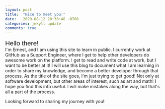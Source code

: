 ```yaml
---
layout: post
title:  "Nice to meet you!"
date:   2020-08-12 20:38:48 -0700
categories: jekyll update
comments: true
---
```


<span style="font-family:Helvetica; font-size:1.5em;">Hello there!</span>
  <br >
I'm Ernest, and I am using this site to learn in public.
I currently work at GitHub as a Support Engineer, where I get to help
other developers do awesome work on the platform.
I get to read and write code at work, but I want to be better at it!
I will use this blog to document what I am learning in order to share my knowledge,
and become a better developer through that process. 
As the title of the site goes, I'm just trying to get good! Not only at software development, but
other areas of interest, such as art and math!
I hope you find this info useful. I will make mistakes along the way, but that's all
a part of the process. 

Looking forward to sharing my journey with you!